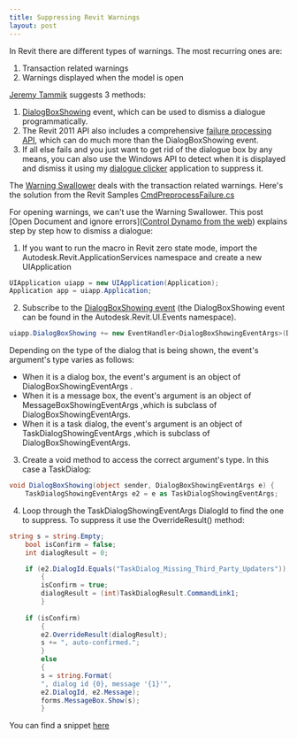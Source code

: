 ```yaml
---
title: Suppressing Revit Warnings 
layout: post
---
```


In Revit there are different types of warnings. The most recurring ones are:

1. Transaction related warnings
2. Warnings displayed when the model is open

[Jeremy Tammik](https://thebuildingcoder.typepad.com/blog/2010/08/suppress-unwanted-dialogue.html) suggests 3 methods:
1. [DialogBoxShowing](https://thebuildingcoder.typepad.com/blog/2009/06/autoconfirm-save-using-dialogboxshowing-event.html) event, which can be used to dismiss a dialogue programmatically.
2. The Revit 2011 API also includes a comprehensive [failure processing API](https://thebuildingcoder.typepad.com/blog/2010/04/failure-api.html), which can do much more than the DialogBoxShowing event.
3. If all else fails and you just want to get rid of the dialogue box by any means, you can also use the Windows API to detect when it is displayed and dismiss it using my [dialogue clicker](https://thebuildingcoder.typepad.com/blog/2009/10/dismiss-dialogue-using-windows-api.html) application to suppress it.

The [Warning Swallower](https://thebuildingcoder.typepad.com/blog/2016/09/warning-swallower-and-roomedit3d-viewer-extension.html) deals with the transaction related warnings.
Here's the solution from the Revit Samples [CmdPreprocessFailure.cs](https://github.com/jeremytammik/the_building_coder_samples/blob/master/BuildingCoder/BuildingCoder/CmdPreprocessFailure.cs#L44-L67)

For opening warnings, we can't use the Warning Swallower. This post [Open Document and ignore errors]([Control Dynamo from the web](https://github.com/DynamoDS/DeveloperWorkshop/tree/master/CBW227911%20-%20Control%20Dynamo%20from%20the%20Web)) explains step by step how to dismiss a dialogue:

1. If you want to run the macro in Revit zero state mode, import the Autodesk.Revit.ApplicationServices namespace and create a new UIApplication
```csharp
UIApplication uiapp = new UIApplication(Application);	
Application app = uiapp.Application;
```

2. Subscribe to the [DialogBoxShowing event](http://www.revitapidocs.com/2018.1/a5b8870c-d2b8-d3e8-fa35-e9e2166d54f5.htm) (the DialogBoxShowing event can be found in the Autodesk.Revit.UI.Events namespace).
```csharp
uiapp.DialogBoxShowing += new EventHandler<DialogBoxShowingEventArgs>(DialogBoxShowing);
```

Depending on the type of the dialog that is being shown, the event's argument's type varies as follows: 
- When it is a dialog box, the event's argument is an object of DialogBoxShowingEventArgs . 
- When it is a message box, the event's argument is an object of MessageBoxShowingEventArgs ,which is subclass of DialogBoxShowingEventArgs. 
- When it is a task dialog, the event's argument is an object of TaskDialogShowingEventArgs ,which is subclass of DialogBoxShowingEventArgs.

3. Create a void method to access the correct argument's type. In this case a TaskDialog:
```csharp
void DialogBoxShowing(object sender, DialogBoxShowingEventArgs e) {
    TaskDialogShowingEventArgs e2 = e as TaskDialogShowingEventArgs;
```

4. Loop through the TaskDialogShowingEventArgs DialogId to find the one to suppress. To suppress it use the OverrideResult() method:
```csharp
string s = string.Empty;			
    bool isConfirm = false;
    int dialogResult = 0;

    if (e2.DialogId.Equals("TaskDialog_Missing_Third_Party_Updaters"))
        {
        isConfirm = true;
        dialogResult = (int)TaskDialogResult.CommandLink1;
        }
    
    if (isConfirm)
        {
        e2.OverrideResult(dialogResult);
        s += ", auto-confirmed.";
        }
        else
        {
        s = string.Format(
        ", dialog id {0}, message '{1}'",
        e2.DialogId, e2.Message);
        forms.MessageBox.Show(s);				
        }			
```

You can find a snippet [here](https://gist.github.com/giobel/a90eb49a0c322bb2f0c3adfbd1acc794#file-disableopeningwarnings-cs)